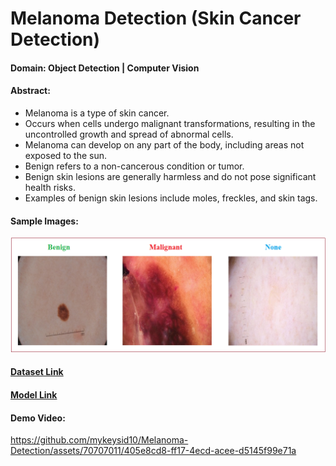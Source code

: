 # Melanoma Detection (Skin Cancer Detection)

#### Domain: Object Detection | Computer Vision 

#### Abstract:

- Melanoma is a type of skin cancer.
- Occurs when cells undergo malignant transformations, resulting in the uncontrolled growth and spread of abnormal cells.
- Melanoma can develop on any part of the body, including areas not exposed to the sun.
- Benign refers to a non-cancerous condition or tumor.
- Benign skin lesions are generally harmless and do not pose significant health risks.
- Examples of benign skin lesions include moles, freckles, and skin tags.

#### Sample Images:

![Domain Knowledge](https://github.com/mykeysid10/Melanoma-Detection/blob/main/sample%20images/domain_knowledge.png)

#### [Dataset Link](https://drive.google.com/file/d/1tco9WTg0yZ6-Y0tQ5pFPR4vAzZ63Yd9d/view?usp=drive_link)
#### [Model Link](https://drive.google.com/file/d/1XZeJmq7pE4X5r8tQDYPZpBx4P21b_oug/view?usp=drive_link)

#### Demo Video:

https://github.com/mykeysid10/Melanoma-Detection/assets/70707011/405e8cd8-ff17-4ecd-acee-d5145f99e71a


